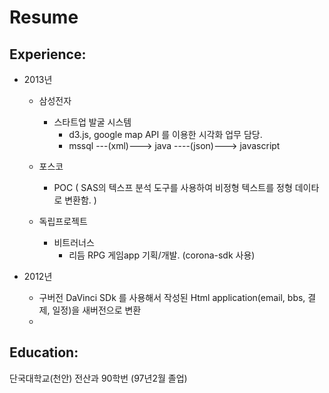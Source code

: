 Resume
======

Experience:
-----------  
  - 2013년 
    - 삼성전자 
      - 스타트업 발굴 시스템 
        - d3.js, google map API 를 이용한 시각화 업무 담당.
        - mssql ---(xml)---> java ----(json)---> javascript
      
    - 포스코   
      - POC ( SAS의 텍스프 분석 도구를 사용하여 비정형 텍스트를 정형 데이타로 변환함. )
    - 독립프로젝트
      - 비트러너스 
        - 리듬 RPG 게임app 기획/개발. (corona-sdk 사용)
  
  - 2012년
    - 구버전 DaVinci SDk 를 사용해서 작성된 Html application(email, bbs, 결제, 일정)을 새버전으로 변환
    - 
    
    
  

Education:
----------
  단국대학교(천안) 전산과 90학번 (97년2월 졸업) 
  

